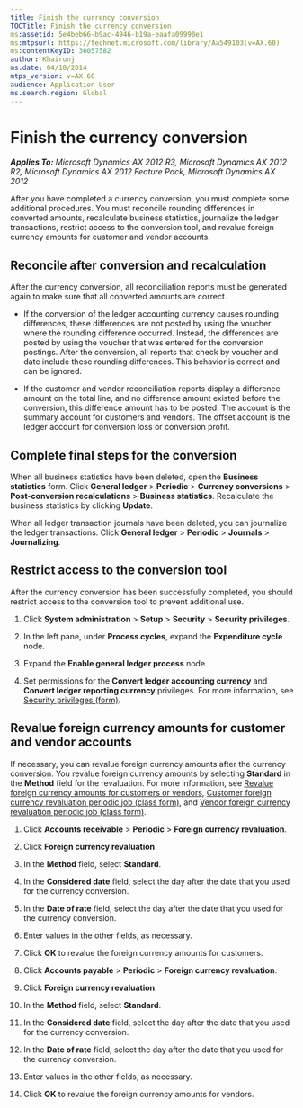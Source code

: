 ```yaml
---
title: Finish the currency conversion
TOCTitle: Finish the currency conversion
ms:assetid: 5e4beb66-b9ac-4946-b19a-eaafa09990e1
ms:mtpsurl: https://technet.microsoft.com/library/Aa549103(v=AX.60)
ms:contentKeyID: 36057582
author: Khairunj
ms.date: 04/18/2014
mtps_version: v=AX.60
audience: Application User
ms.search.region: Global
---
```


# Finish the currency conversion 


_**Applies To:** Microsoft Dynamics AX 2012 R3, Microsoft Dynamics AX 2012 R2, Microsoft Dynamics AX 2012 Feature Pack, Microsoft Dynamics AX 2012_

After you have completed a currency conversion, you must complete some additional procedures. You must reconcile rounding differences in converted amounts, recalculate business statistics, journalize the ledger transactions, restrict access to the conversion tool, and revalue foreign currency amounts for customer and vendor accounts.

## Reconcile after conversion and recalculation

After the currency conversion, all reconciliation reports must be generated again to make sure that all converted amounts are correct.

  - If the conversion of the ledger accounting currency causes rounding differences, these differences are not posted by using the voucher where the rounding difference occurred. Instead, the differences are posted by using the voucher that was entered for the conversion postings. After the conversion, all reports that check by voucher and date include these rounding differences. This behavior is correct and can be ignored.

  - If the customer and vendor reconciliation reports display a difference amount on the total line, and no difference amount existed before the conversion, this difference amount has to be posted. The account is the summary account for customers and vendors. The offset account is the ledger account for conversion loss or conversion profit.

## Complete final steps for the conversion

When all business statistics have been deleted, open the **Business statistics** form. Click **General ledger** \> **Periodic** \> **Currency conversions** \> **Post-conversion recalculations** \> **Business statistics**. Recalculate the business statistics by clicking **Update**.

When all ledger transaction journals have been deleted, you can journalize the ledger transactions. Click **General ledger** \> **Periodic** \> **Journals** \> **Journalizing**.

## Restrict access to the conversion tool

After the currency conversion has been successfully completed, you should restrict access to the conversion tool to prevent additional use.

1.  Click **System administration** \> **Setup** \> **Security** \> **Security privileges**.

2.  In the left pane, under **Process cycles**, expand the **Expenditure cycle** node.

3.  Expand the **Enable general ledger process** node.

4.  Set permissions for the **Convert ledger accounting currency** and **Convert ledger reporting currency** privileges. For more information, see [Security privileges (form)](https://technet.microsoft.com/library/hh209366\(v=ax.60\)).

## Revalue foreign currency amounts for customer and vendor accounts

If necessary, you can revalue foreign currency amounts after the currency conversion. You revalue foreign currency amounts by selecting **Standard** in the **Method** field for the revaluation. For more information, see [Revalue foreign currency amounts for customers or vendors](revalue-foreign-currency-amounts-for-customers-or-vendors.md), [Customer foreign currency revaluation periodic job (class form)](https://technet.microsoft.com/library/aa574761\(v=ax.60\)), and [Vendor foreign currency revaluation periodic job (class form)](https://technet.microsoft.com/library/aa554435\(v=ax.60\)).

1.  Click **Accounts receivable** \> **Periodic** \> **Foreign currency revaluation**.

2.  Click **Foreign currency revaluation**.

3.  In the **Method** field, select **Standard**.

4.  In the **Considered date** field, select the day after the date that you used for the currency conversion.

5.  In the **Date of rate** field, select the day after the date that you used for the currency conversion.

6.  Enter values in the other fields, as necessary.

7.  Click **OK** to revalue the foreign currency amounts for customers.

8.  Click **Accounts payable** \> **Periodic** \> **Foreign currency revaluation**.

9.  Click **Foreign currency revaluation**.

10. In the **Method** field, select **Standard**.

11. In the **Considered date** field, select the day after the date that you used for the currency conversion.

12. In the **Date of rate** field, select the day after the date that you used for the currency conversion.

13. Enter values in the other fields, as necessary.

14. Click **OK** to revalue the foreign currency amounts for vendors.

  


